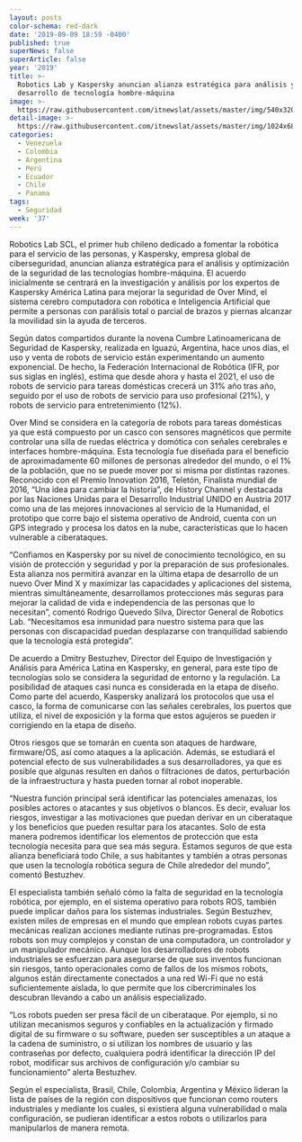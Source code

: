 ```yaml
---
layout: posts
color-schema: red-dark
date: '2019-09-09 18:59 -0400'
published: true
superNews: false
superArticle: false
year: '2019'
title: >-
  Robotics Lab y Kaspersky anuncian alianza estratégica para análisis y
  desarrollo de tecnología hombre-máquina 
image: >-
  https://raw.githubusercontent.com/itnewslat/assets/master/img/540x320/CheckHand-p.jpg
detail-image: >-
  https://raw.githubusercontent.com/itnewslat/assets/master/img/1024x680/CheckHand-g.jpg
categories:
  - Venezuela
  - Colombia
  - Argentina
  - Perú
  - Ecuador
  - Chile
  - Panama
tags:
  - Seguridad
week: '37'
---
```

Robotics Lab SCL, el primer hub chileno dedicado a fomentar la robótica para el servicio de las personas, y Kaspersky, empresa global de ciberseguridad, anuncian alianza estratégica para el análisis y optimización de la seguridad de las tecnologías hombre-máquina. El acuerdo inicialmente se centrará en la investigación y análisis por los expertos de Kaspersky América Latina para mejorar la seguridad de Over Mind, el sistema cerebro computadora con robótica e Inteligencia Artificial que permite a personas con parálisis total o parcial de brazos y piernas alcanzar la movilidad sin la ayuda de terceros.  
 
Según datos compartidos durante la novena Cumbre Latinoamericana de Seguridad de Kaspersky, realizada en Iguazú, Argentina, hace unos días, el uso y venta de robots de servicio están experimentando un aumento exponencial. De hecho, la Federación Internacional de Robótica (IFR, por sus siglas en inglés), estima  que desde ahora y hasta el 2021, el uso de robots de servicio para tareas domésticas crecerá un 31% año tras año, seguido por el uso de robots de servicio para uso profesional (21%), y robots de servicio para entretenimiento (12%).

Over Mind se considera en la categoría de robots para tareas domésticas ya que está compuesto por un casco con sensores magnéticos que permite controlar una silla de ruedas eléctrica y domótica con señales cerebrales e interfaces hombre-máquina. Esta tecnología fue diseñada para el beneficio de aproximadamente 60 millones de personas alrededor del mundo, o el 1% de la población, que no se puede mover por si misma por distintas razones. Reconocido con el Premio Innovation 2016, Teletón, Finalista mundial de 2016, “Una idea para cambiar la historia”, de History Channel y destacada por las Naciones Unidas para el Desarrollo Industrial UNIDO en Austria 2017 como una de las mejores innovaciones al servicio de la Humanidad, el prototipo que corre bajo el sistema operativo de Android, cuenta con un GPS integrado y procesa los datos en la nube, características que lo hacen vulnerable a ciberataques. 

“Confiamos en Kaspersky por su nivel de conocimiento tecnológico, en su visión de protección y seguridad y por la preparación de sus profesionales.  Esta alianza nos permitirá avanzar en la última etapa de desarrollo de un nuevo Over Mind X y maximizar las capacidades y aplicaciones del sistema, mientras simultáneamente, desarrollamos protecciones más seguras para mejorar la calidad de vida e independencia de las personas que lo necesitan”, comentó Rodrigo Quevedo Silva, Director General de Robotics Lab. “Necesitamos esa inmunidad para nuestro sistema para que las personas con discapacidad puedan desplazarse con tranquilidad sabiendo que la tecnología está protegida”. 

De acuerdo a Dmitry Bestuzhev, Director del Equipo de Investigación y Análisis para América Latina en Kaspersky, en general, para este tipo de tecnologías solo se considera la seguridad de entorno y la regulación. La posibilidad de ataques casi nunca es considerada en la etapa de diseño. Como parte del acuerdo, Kaspersky analizará los protocolos que usa el casco, la forma de comunicarse con las señales cerebrales, los puertos que utiliza, el nivel de exposición y la forma que estos agujeros se pueden ir corrigiendo en la etapa de diseño. 

Otros riesgos que se tomarán en cuenta son ataques de hardware, firmware/OS, así como ataques a la aplicación. Además, se estudiará el potencial efecto de sus vulnerabilidades a sus desarrolladores, ya que es posible que algunas resulten en daños o filtraciones de datos, perturbación de la infraestructura y hasta pueden tornar al robot inoperable.

“Nuestra función principal será identificar las potenciales amenazas, los posibles actores o atacantes y sus objetivos o blancos. Es decir, evaluar los riesgos, investigar a las motivaciones que puedan derivar en un ciberataque y los beneficios que pueden resultar para los atacantes. Solo de esta manera podremos identificar los elementos de protección que esta tecnología necesita para que sea más segura. Estamos seguros de que esta alianza beneficiará todo Chile, a sus habitantes y también a otras personas que usen la tecnología robótica segura de Chile alrededor del mundo”, comentó Bestuzhev. 

El especialista también señaló cómo la falta de seguridad en la tecnología robótica, por ejemplo, en el sistema operativo para robots ROS, también puede implicar daños para los sistemas industriales. Según Bestuzhev, existen miles de empresas en el mundo que emplean robots cuyas partes mecánicas realizan acciones mediante rutinas pre-programadas. Estos robots son muy complejos y constan de una computadora, un controlador y un manipulador mecánico. Aunque los desarrolladores de robots industriales se esfuerzan para asegurarse de que sus inventos funcionan sin riesgos, tanto operacionales como de fallos de los mismos robots, algunos están directamente conectados a una red Wi-Fi que no está suficientemente aislada, lo que permite que los cibercriminales los descubran llevando a cabo un análisis especializado.

“Los robots pueden ser presa fácil de un ciberataque. Por ejemplo, si no utilizan mecanismos seguros y confiables en la actualización y firmado digital de su firmware o su software, pueden ser susceptibles a un ataque a la cadena de suministro, o si utilizan los nombres de usuario y las contraseñas por defecto, cualquiera podrá identificar la dirección IP del robot, modificar sus archivos de configuración y/o cambiar su funcionamiento” alerta Bestuzhev.  

Según el especialista, Brasil, Chile, Colombia, Argentina y México lideran la lista de países de la región con dispositivos que funcionan como routers industriales y mediante los cuales, si existiera alguna vulnerabilidad o mala configuración, se pudieran identificar a estos robots o utilizarlos para manipularlos de manera remota.